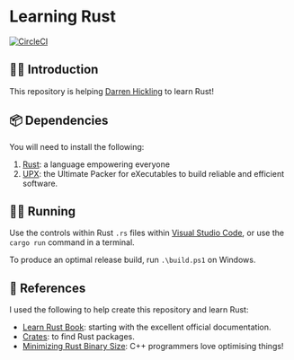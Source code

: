 # Learning Rust

[![CircleCI](https://dl.circleci.com/status-badge/img/gh/WhatIsHeDoing/learning-rust/tree/main.svg?style=svg)](https://dl.circleci.com/status-badge/redirect/gh/WhatIsHeDoing/learning-rust/tree/main)

## 👋🏻 Introduction

This repository is helping [Darren Hickling] to learn Rust!

## 📦 Dependencies

You will need to install the following:

1. [Rust]: a language empowering everyone
1. [UPX]: the Ultimate Packer for eXecutables
to build reliable and efficient software.

## 🏃🏻 Running

Use the controls within Rust `.rs` files within [Visual Studio Code], or use the `cargo run` command in a terminal.

To produce an optimal release build, run `.\build.ps1` on Windows.

## 🔗 References

I used the following to help create this repository and learn Rust:

* [Learn Rust Book]: starting with the excellent official documentation.
* [Crates]: to find Rust packages.
* [Minimizing Rust Binary Size]: C++ programmers love optimising things!

[Crates]: https://crates.io/
[Darren Hickling]: https://darrenhickling.com/
[Learn Rust Book]: https://doc.rust-lang.org/book/
[Minimizing Rust Binary Size]: https://github.com/johnthagen/min-sized-rust
[Rust]: https://www.rust-lang.org/
[UPX]: https://upx.github.io/ "UPX: the Ultimate Packer for eXecutables"
[Visual Studio Code]: https://code.visualstudio.com/
